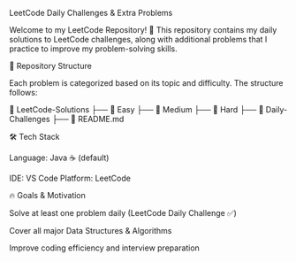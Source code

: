 LeetCode Daily Challenges & Extra Problems

Welcome to my LeetCode Repository! 🚀 This repository contains my daily solutions to LeetCode challenges, along with additional problems that I practice to improve my problem-solving skills.

📌 Repository Structure

Each problem is categorized based on its topic and difficulty. The structure follows:

📂 LeetCode-Solutions
 ├── 📂 Easy
 ├── 📂 Medium
 ├── 📂 Hard
 ├── 📂 Daily-Challenges
 ├── 📜 README.md

🛠 Tech Stack

Language: Java ☕ (default)

IDE: VS Code
Platform: LeetCode

🔥 Goals & Motivation

Solve at least one problem daily (LeetCode Daily Challenge ✅)

Cover all major Data Structures & Algorithms

Improve coding efficiency and interview preparation

